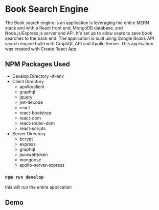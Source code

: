 # Book Search Engine
The Book search engine is an application is leveraging the entire MERN stack and with a React front end, MongoDB database, and Node.js/Express.js server and API. It's set up to allow users to save book searches to the back end. The application is built using Google Books API search engine build with GraphQL API and Apollo Server. This application was created with Create React App.

## NPM Packages Used
- Develop Directory
   -if-env
- Client Directory
  - apollo/client
  - graphql
  - jquery
  - jwt-decode
  - react
  - react-bootstrap
  - react-dom
  - react-router-dom
  - react-scripts
- Server Directory
  - bcrypt
  - express
  - graphql
  - jsonwebtoken
  - mongoose
  - apollo-server-express

### `npm run develop`
this will run the entire application

## Demo
